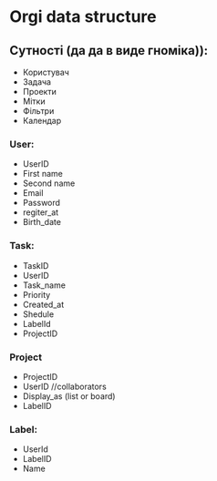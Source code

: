 # Orgi data structure

## Сутності (да да в виде гноміка)):
- Користувач
- Задача
- Проекти
- Мітки
- Фільтри
- Календар

### User:
- UserID
- First name
- Second name
- Email
- Password
- regiter_at
- Birth_date

### Task:
- TaskID
- UserID
- Task_name
- Priority
- Created_at
- Shedule
- LabelId
- ProjectID

### Project
- ProjectID
- UserID
//collaborators
- Display_as (list or board)
- LabelID

### Label:
- UserId
- LabelID
- Name

